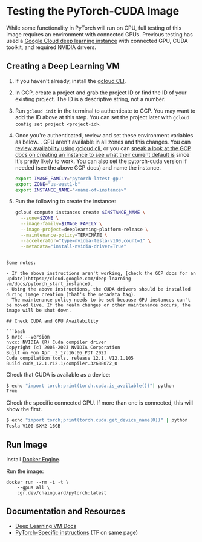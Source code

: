 # Testing the PyTorch-CUDA Image

While some functionality in PyTorch will run on CPU, full testing of
this image requires an environment with connected GPUs. Previous
testing has used a [Google Cloud deep learning
instance](https://cloud.google.com/deep-learning-vm) with connected
GPU, CUDA toolkit, and required NVIDIA drivers.

## Creating a Deep Learning VM

1. If you haven't already, install the [gcloud CLI](https://cloud.google.com/sdk/docs/install).
2. In GCP, create a project and grab the project ID or find the ID of
   your existing project. The ID is a descriptive string, not a
   number.
3. Run `gcloud init` in the terminal to authenticate to GCP. You may
   want to add the ID above at this step. You can set the project
   later with `gcloud config set project <project-id>`.
4. Once you're authenticated, review and set these environment
   variables as below. . GPU aren't available in all zones and this
   changes. You can [review availability using gcloud
   cli](https://cloud.google.com/compute/docs/gpus/gpu-regions-zones),
   or you can [sneak a look at the GCP docs on creating an instance to
   see what their current default
   is](https://cloud.google.com/deep-learning-vm/docs/pytorch_start_instance)
   since it's pretty likely to work. You can also set the pytorch-cuda
   version if needed (see the above GCP docs) and name the instance.

    ```bash
    export IMAGE_FAMILY="pytorch-latest-gpu"
    export ZONE="us-west1-b"
    export INSTANCE_NAME="<name-of-instance>"
    ```

5. Run the following to create the instance:

    ```bash
    gcloud compute instances create $INSTANCE_NAME \
      --zone=$ZONE \
      --image-family=$IMAGE_FAMILY \
      --image-project=deeplearning-platform-release \
      --maintenance-policy=TERMINATE \
      --accelerator="type=nvidia-tesla-v100,count=1" \
      --metadata="install-nvidia-driver=True"
  ```

Some notes:

- If the above instructions aren't working, [check the GCP docs for an
  update](https://cloud.google.com/deep-learning-vm/docs/pytorch_start_instance).
- Using the above instructions, the CUDA drivers should be installed
  during image creation (that's the metadata tag).
- The maintenance policy needs to be set because GPU instances can't
  be moved live. If the realm changes or other maintenance occurs, the
  image will be shut down.

## Check CUDA and GPU Availability

```bash
$ nvcc --version
nvcc: NVIDIA (R) Cuda compiler driver
Copyright (c) 2005-2023 NVIDIA Corporation
Built on Mon_Apr__3_17:16:06_PDT_2023
Cuda compilation tools, release 12.1, V12.1.105
Build cuda_12.1.r12.1/compiler.32688072_0
```

Check that CUDA is available as a device:

```bash
$ echo "import torch;print(torch.cuda.is_available())"| python
True
```

Check the specific connected GPU. If more than one is connected, this will show the first.

```bash
$ echo "import torch;print(torch.cuda.get_device_name(0))" | python
Tesla V100-SXM2-16GB
```

## Run Image

Install [Docker Engine](https://docs.docker.com/engine/install/ubuntu/).

Run the image:

```
docker run --rm -i -t \
    --gpus all \
    cgr.dev/chainguard/pytorch:latest
```

## Documentation and Resources

- [ Deep Learning VM  Docs](https://cloud.google.com/deep-learning-vm/docs?_gl=1*2hwanx*_ga*MjUwMTMwMjA5LjE3MTE5OTYxNTU.*_ga_WH2QY8WWF5*MTcxMjg0MzE4OS40LjEuMTcxMjg0NzI3NS4wLjAuMA..&_ga=2.149113461.-250130209.1711996155)
- [PyTorch-Specific instructions](https://cloud.google.com/deep-learning-vm/docs/pytorch_start_instance)
  (TF on same page)
